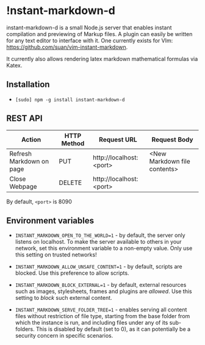 !nstant-markdown-d
================
instant-markdown-d is a small Node.js server that enables instant compilation and previewing of Markup files. A plugin can easily be written for any text editor to interface with it. One currently exists for VIm: https://github.com/suan/vim-instant-markdown. 

It currently also allows rendering latex markdown mathematical formulas via Katex. 

Installation
------------
- `[sudo] npm -g install instant-markdown-d`

REST API
--------
 | Action                   | HTTP Method   | Request URL                 | Request Body                   | 
 | ---------------------    | ------------- | --------------------------- | --------------------           | 
 | Refresh Markdown on page | PUT           | http://localhost:\<port\>   | \<New Markdown file contents\> | 
 | Close Webpage            | DELETE        | http://localhost:\<port\>   |                                | 

By default, `<port>` is 8090

Environment variables
---------------------

* `INSTANT_MARKDOWN_OPEN_TO_THE_WORLD=1` - by default, the server only listens
  on localhost. To make the server available to others in your network, set this
  environment variable to a non-empty value. Only use this setting on trusted
  networks!

* `INSTANT_MARKDOWN_ALLOW_UNSAFE_CONTENT=1` - by default, scripts are blocked.
  Use this preference to allow scripts.

* `INSTANT_MARKDOWN_BLOCK_EXTERNAL=1` - by default, external resources such as
  images, stylesheets, frames and plugins are *allowed*. Use this setting to
  *block* such external content.

* `INSTANT_MARKDOWN_SERVE_FOLDER_TREE=1` - enables serving all content files without restriction of file type, starting from the base folder from which the instance is run, and including files under any of its sub-folders. This is disabled by default (set to 0), as it can potentially be a security concern in specific scenarios.
